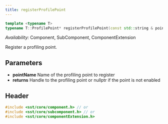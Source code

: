 ```yaml
---
title: registerProfilePoint
---
```


```cpp
template <typename T>
typename T::ProfilePoint* registerProfilePoint(const std::string & pointName);
```
*Availability:* Component, SubComponent, ComponentExtension

Register a profiling point. 

## Parameters
* **pointName** Name of the profiling point to register
* **returns** Handle to the profiling point or nullptr if the point is not enabled

<!--- TODO Add example --->

## Header
```cpp
#include <sst/core/component.h> // or
#include <sst/core/subcomponent.h> // or
#include <sst/core/componentExtension.h>
```